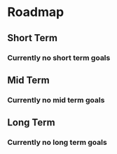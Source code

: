 # Roadmap


## Short Term

### Currently no short term goals


## Mid Term

### Currently no mid term goals


## Long Term

### Currently no long term goals

